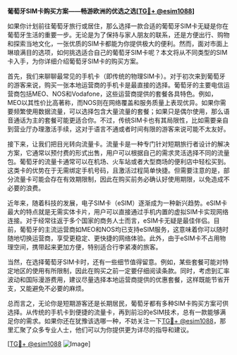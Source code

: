 **葡萄牙SIM卡购买方案——畅游欧洲的优选之选[[TG💪+ @esim1088](https://t.me/s/esim1088)]**

如果你计划前往葡萄牙旅行或居住，那么选择一款合适的葡萄牙SIM卡无疑是你在葡萄牙生活的重要一步。无论是为了保持与家人朋友的联系，还是方便出行、购物和探索当地文化，一张优质的SIM卡都能为你提供极大的便利。然而，面对市面上琳琅满目的选项，如何挑选适合自己的葡萄牙SIM卡呢？本文将从不同类型的SIM卡入手，为你详细介绍葡萄牙SIM卡的购买方案。

首先，我们来聊聊最常见的手机卡（即传统的物理SIM卡）。对于初次来到葡萄牙的游客来说，购买一张本地运营商的手机卡是最直接的选择。葡萄牙的主要电信运营商包括MEO、NOS和Vodafone，这些运营商提供的套餐各具特色。例如，MEO以其性价比高著称，而NOS则在网络覆盖和服务质量上表现优异。如果你需要频繁使用数据流量，可以选择包含大量流量的套餐；如果只是偶尔使用，那么语音通话为主的套餐可能更适合你。不过，传统SIM卡也有其局限性，比如需要亲自到营业厅办理激活手续，这对于语言不通或者时间有限的游客来说可能不太友好。

接下来，让我们把目光转向流量卡。流量卡是一种专门针对短期旅行者设计的解决方案，它通常以预付费的形式出售，用户可以根据自己的需求灵活选择不同的流量包。葡萄牙的流量卡通常可以在机场、火车站或者大型商场的便利店中轻松买到。这类卡的优势在于无需绑定手机号码，且激活过程简单快捷。但需要注意的是，部分流量卡可能会存在有效期限制，因此在购买前务必确认好使用期限，以免造成不必要的浪费。

近年来，随着科技的发展，电子SIM卡（eSIM）逐渐成为一种新兴趋势。eSIM卡最大的特点就是无需实体卡片，用户可以直接通过手机内置的虚拟SIM卡实现网络连接。对于经常往返于多个国家的商务人士而言，eSIM卡无疑是最佳伴侣。目前，葡萄牙的主流运营商如MEO和NOS均已支持eSIM服务，这意味着你可以随时随地切换运营商，享受更稳定、更快捷的网络体验。此外，由于eSIM卡不占用物理空间，携带起来更加方便，特别适合行李紧凑的旅客。

当然，在选择葡萄牙SIM卡时，还有一些细节值得留意。例如，某些套餐可能对特定地区的使用有所限制，因此在购买之前一定要仔细阅读条款。同时，考虑到汇率波动和国际漫游费用，建议尽量选择本地运营商提供的优惠套餐，这样既能节省开支，又能避免不必要的麻烦。

总而言之，无论你是短期游客还是长期居民，葡萄牙都有多种SIM卡购买方案可供选择。从传统的手机卡到便捷的流量卡，再到前沿的eSIM技术，总有一款能够满足你的需求。如果你还在犹豫该选哪一种，不妨关注一下[TG💪+ @esim1088](https://t.me/s/esim1088)，那里汇聚了众多专业人士，他们可以为你提供更为详尽的指导和建议。

[[TG💪+ @esim1088](https://t.me/s/esim1088) ![Image](https://i.postimg.cc/4NQfJmqS/Snipaste-2025-05-13-00-14-12.png)]